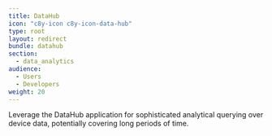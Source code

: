 ```yaml
---
title: DataHub
icon: "c8y-icon c8y-icon-data-hub"
type: root
layout: redirect
bundle: datahub
section:
  - data_analytics
audience:
  - Users
  - Developers
weight: 20
---
```


Leverage the DataHub application for sophisticated analytical querying over device data, potentially covering long periods of time.
